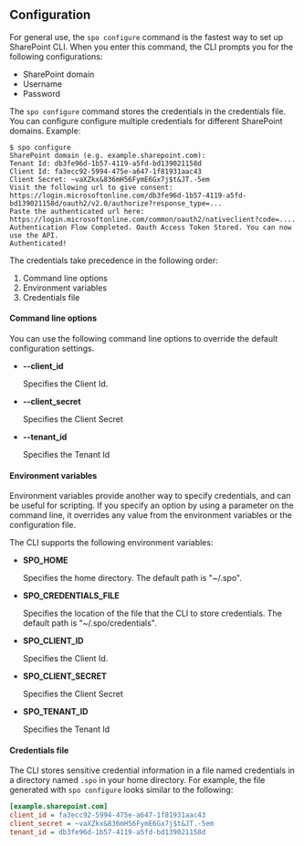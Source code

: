 Configuration
-------------

For general use, the `spo configure` command is the fastest way to set up SharePoint CLI.
When you enter this command, the CLI prompts you for the following configurations:

* SharePoint domain
* Username
* Password

The `spo configure` command stores the credentials in the credentials file.
You can configure configure multiple credentials for different SharePoint domains.
Example:

```console
$ spo configure
SharePoint domain (e.g. example.sharepoint.com):
Tenant Id: db3fe96d-1b57-4119-a5fd-bd139021158d
Client Id: fa3ecc92-5994-475e-a647-1f81931aac43
Client Secret: ~vaXZkx&836mH56FymE6Gx7j$t&JT.-5em
Visit the following url to give consent:
https://login.microsoftonline.com/db3fe96d-1b57-4119-a5fd-bd139021158d/oauth2/v2.0/authorize?response_type=...
Paste the authenticated url here:
https://login.microsoftonline.com/common/oauth2/nativeclient?code=....
Authentication Flow Completed. Oauth Access Token Stored. You can now use the API.
Authenticated!

```

The credentials take precedence in the following order:

1. Command line options
2. Environment variables
3. Credentials file

#### Command line options

You can use the following command line options to override the default configuration settings.

* **--client_id <string>**

  Specifies the Client Id.

* **--client_secret <string>**

  Specifies the Client Secret

* **--tenant_id <string>**

  Specifies the Tenant Id

#### Environment variables

Environment variables provide another way to specify credentials, and can be
useful for scripting.
If you specify an option by using a parameter on the command line, it
overrides any value from the environment variables or the configuration file.

The CLI supports the following environment variables:

* **SPO_HOME**

  Specifies the home directory.
  The default path is "~/.spo".

* **SPO_CREDENTIALS_FILE**

  Specifies the location of the file that the CLI to store credentials.
  The default path is "~/.spo/credentials".

* **SPO_CLIENT_ID**

  Specifies the Client Id.

* **SPO_CLIENT_SECRET**

  Specifies the Client Secret

* **SPO_TENANT_ID**

  Specifies the Tenant Id


#### Credentials file

The CLI stores sensitive credential information in a file named credentials in a directory named `.spo` in your home directory.
For example, the file generated with `spo configure` looks similar to the following:

```ini
[example.sharepoint.com]
client_id = fa3ecc92-5994-475e-a647-1f81931aac43
client_secret = ~vaXZkx&836mH56FymE6Gx7j$t&JT.-5em
tenant_id = db3fe96d-1b57-4119-a5fd-bd139021158d
```

